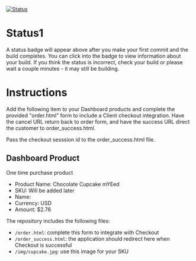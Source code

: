 [![Status](https://img.shields.io/badge/status-SUBMITTABLE%20COMMIT:%203017f9e671999b50f2df1794a5cc34871633be0c-brightgreen.svg)](https://github.com/raysaavedra-work/bakery_scaffold_m9PvwRIQeBEazMlV/commit/3017f9e671999b50f2df1794a5cc34871633be0c)



# Status1

A status badge will appear above after you make your first commit and the build completes. You can click into the badge to view information about your build. If you think the status is incorrect, check your build or please wait a couple minutes - it may still be building.

# Instructions

Add the following item to your Dashboard products and complete the provided "order.html" form to include a Client checkout integration. Have the cancel URL return back to order form, and have the success URL direct the customer to order_success.html.

Pass the checkout sesssion id to the order_success.html file.

## Dashboard Product
One time purchase product
* Product Name: Chocolate Cupcake mYEed
* SKU: Will be added later
* Name: 
* Currency: USD
* Amount: $2.76

The repository includes the following files:
* `/order.html`: complete this form to integrate with Checkout
* `/order_success.html`: the application should redirect here when Checkout is successful
* `/img/cupcake.jpg`: use this image for your SKU
